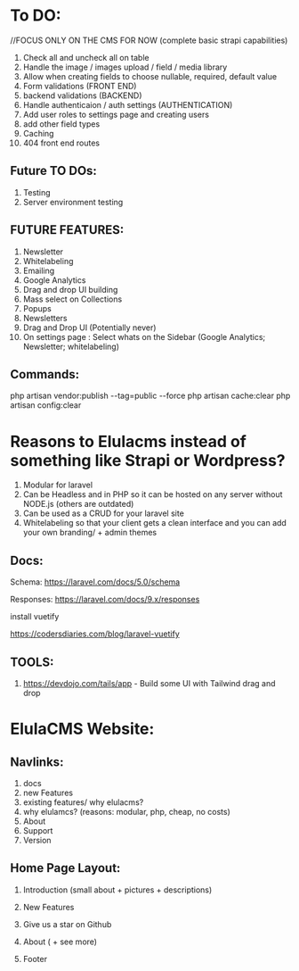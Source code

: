 # To DO:

//FOCUS ONLY ON THE CMS FOR NOW (complete basic strapi capabilities)

1. Check all and uncheck all on table
1. Handle the image / images upload / field / media library
1. Allow when creating fields to choose nullable, required, default value
1. Form validations (FRONT END)
1. backend validations (BACKEND)
1. Handle authenticaion / auth settings (AUTHENTICATION)
1. Add user roles to settings page and creating users
1. add other field types
1. Caching
1. 404 front end routes

## Future TO DOs:

1. Testing
2. Server environment testing

## FUTURE FEATURES:

1. Newsletter
2. Whitelabeling
3. Emailing
4. Google Analytics
5. Drag and drop UI building
6. Mass select on Collections
7. Popups
8. Newsletters
9. Drag and Drop UI (Potentially never)
10. On settings page : Select whats on the Sidebar (Google Analytics; Newsletter; whitelabeling)

## Commands:

php artisan vendor:publish --tag=public --force
php artisan cache:clear
php artisan config:clear

# Reasons to Elulacms instead of something like Strapi or Wordpress?

1. Modular for laravel
2. Can be Headless and in PHP so it can be hosted on any server without NODE.js (others are outdated)
3. Can be used as a CRUD for your laravel site
4. Whitelabeling so that your client gets a clean interface and you can add your own branding/ + admin themes

## Docs:

Schema:
https://laravel.com/docs/5.0/schema

Responses:
https://laravel.com/docs/9.x/responses

install vuetify

https://codersdiaries.com/blog/laravel-vuetify

## TOOLS:

1.  https://devdojo.com/tails/app - Build some UI with Tailwind drag and drop

# ElulaCMS Website:

## Navlinks:

1. docs
2. new Features
3. existing features/ why elulacms?
4. why elulamcs? (reasons: modular, php, cheap, no costs)
5. About
6. Support
7. Version

## Home Page Layout:

1. Introduction (small about + pictures + descriptions)

2. New Features

3. Give us a star on Github

4. About ( + see more)

5. Footer
